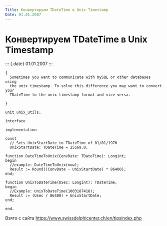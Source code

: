 ```yaml
---
Title: Конвертируем TDateTime в Unix Timestamp
Date: 01.01.2007
---
```



Конвертируем TDateTime в Unix Timestamp
=======================================

::: {.date}
01.01.2007
:::

    {
      Sometimes you want to communicate with mySQL or other databases using
      the unix timestamp. To solve this difference you may want to convert your
      TDateTime to the unix timestamp format and vice versa.
     
    }
     
    unit unix_utils;
     
    interface
     
    implementation
     
    const
      // Sets UnixStartDate to TDateTime of 01/01/1970
      UnixStartDate: TDateTime = 25569.0;
     
    function DateTimeToUnix(ConvDate: TDateTime): Longint;
    begin
      //example: DateTimeToUnix(now);
      Result := Round((ConvDate - UnixStartDate) * 86400);
    end;
     
    function UnixToDateTime(USec: Longint): TDateTime;
    begin
      //Example: UnixToDateTime(1003187418);
      Result := (Usec / 86400) + UnixStartDate;
    end;
     
    end.

Взято с сайта <https://www.swissdelphicenter.ch/en/tipsindex.php>
